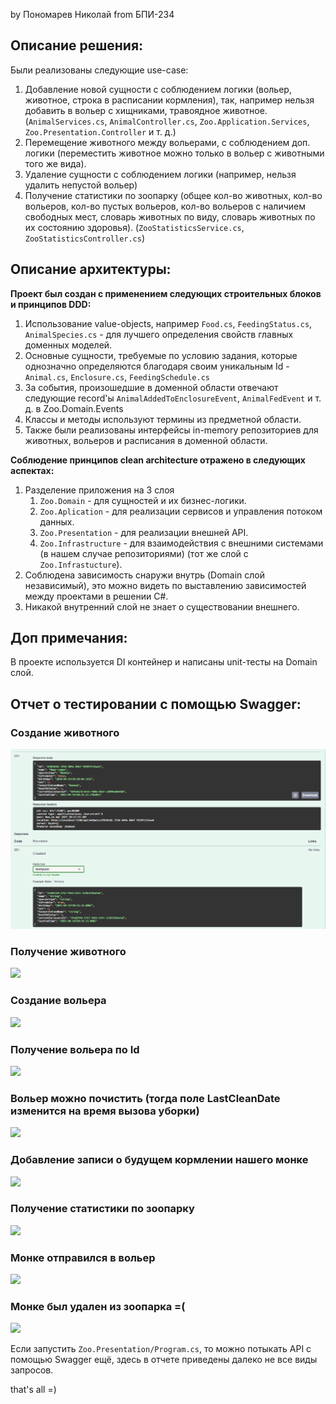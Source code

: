 by Пономарев Николай from БПИ-234
## Описание решения:
Были реализованы следующие use-case:
1) Добавление новой сущности с соблюдением логики (вольер, животное, строка в расписании кормления), так, например нельзя добавить
в вольер с хищниками, травоядное животное. (`AnimalServices.cs`, `AnimalController.cs`, `Zoo.Application.Services`, `Zoo.Presentation.Controller` и т. д.)
2) Перемещение животного между вольерами, с соблюдением доп. логики (переместить животное можно только в вольер с животными того же вида).
3) Удаление сущности с соблюдением логики (например, нельзя удалить непустой вольер)
4) Получение статистики по зоопарку (общее кол-во животных, кол-во вольеров, кол-во пустых вольеров, кол-во вольеров с
наличием свободных мест, словарь животных по виду, словарь животных по их состоянию здоровья). (`ZooStatisticsService.cs`, `ZooStatisticsController.cs`)
## Описание архитектуры:

<b>Проект был создан с применением следующих строительных блоков и принципов DDD:</b>

1) Использование value-objects, например `Food.cs`, `FeedingStatus.cs`, `AnimalSpecies.cs` - для лучшего определения свойств главных доменных моделей.
2) Основные сущности, требуемые по условию задания, которые однозначно определяются благодаря своим уникальным Id - `Animal.cs`, `Enclosure.cs`, `FeedingSchedule.cs`
3) За события, произошедшие в доменной области отвечают следующие record'ы `AnimalAddedToEnclosureEvent`, `AnimalFedEvent` и т. д. в Zoo.Domain.Events
4) Классы и методы используют термины из предметной области.
5) Также были реализованы интерфейсы in-memory репозиториев для животных, вольеров и расписания в доменной области.

<b>Соблюдение принципов clean architecture отражено в следующих аспектах:</b>
1) Разделение приложения на 3 слоя
   1) `Zoo.Domain` - для сущностей и их бизнес-логики.
   2) `Zoo.Aplication` - для реализации сервисов и управления потоком данных.
   3) `Zoo.Presentation` - для реализации внешней API.
   4) `Zoo.Infrastructure` - для взаимодействия с внешними системами (в нашем случае репозиториями) (тот же слой с `Zoo.Infrastucture`).
2) Соблюдена зависимость снаружи внутрь (Domain слой независимый), это можно видеть по выставлению зависимостей между проектами в решении C#.
3) Никакой внутренний слой не знает о существовании внешнего.
## <b>Доп примечания:</b>
В проекте используется DI контейнер и написаны unit-тесты на Domain слой.
## Отчет о тестировании с помощью Swagger:
### Создание животного
![](img/1.png)
### Получение животного
![](img/2.png )
### Создание вольера
![](img/3.png)
### Получение вольера по Id
![](img/img.png)
### Вольер можно почистить (тогда поле LastCleanDate изменится на время вызова уборки)
![](img/img_1.png)
### Добавление записи о будущем кормлении нашего монке
![](img/img_2.png)
### Получение статистики по зоопарку
![](img/img_3.png)
### Монке отправился в вольер
![](img/img_4.png) 
### Монке был удален из зоопарка =(
![](img/img_5.png)

Если запустить `Zoo.Presentation/Program.cs`, то можно потыкать API с помощью Swagger ещё, здесь в отчете приведены далеко не все виды запросов.

that's all =)